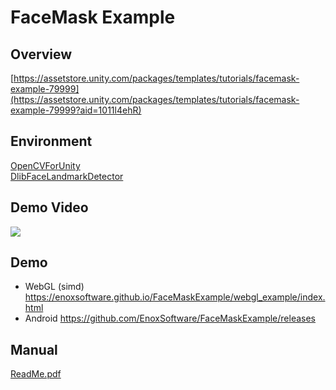 FaceMask Example
====================

Overview
-----
[https://assetstore.unity.com/packages/templates/tutorials/facemask-example-79999](https://assetstore.unity.com/packages/templates/tutorials/facemask-example-79999?aid=1011l4ehR)

Environment
-----
[OpenCVForUnity](https://assetstore.unity.com/packages/tools/integration/opencv-for-unity-21088?aid=1011l4ehR)  
[DlibFaceLandmarkDetector](https://assetstore.unity.com/packages/tools/integration/dlib-facelandmark-detector-64314?aid=1011l4ehR)

Demo Video
-----
[![](http://img.youtube.com/vi/YNBz31vx15U/0.jpg)](https://www.youtube.com/watch?v=YNBz31vx15U)

Demo
-----
- WebGL (simd) <https://enoxsoftware.github.io/FaceMaskExample/webgl_example/index.html>
- Android <https://github.com/EnoxSoftware/FaceMaskExample/releases>

Manual
-----
[ReadMe.pdf](/Assets/FaceMaskExample/ReadMe.pdf)



